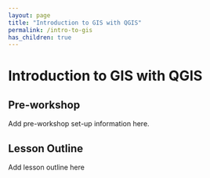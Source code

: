 ```yaml
---
layout: page
title: "Introduction to GIS with QGIS"
permalink: /intro-to-gis
has_children: true
---
```




# Introduction to GIS with QGIS

## Pre-workshop
Add pre-workshop set-up information here.

## Lesson Outline
Add lesson outline here

